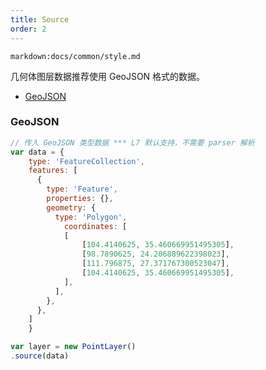 ```yaml
---
title: Source
order: 2
---
```


`markdown:docs/common/style.md`

几何体图层数据推荐使用 GeoJSON 格式的数据。

- [GeoJSON](/zh/docs/api/source/geojson/#point)


### GeoJSON

```js
// 传入 GeoJSON 类型数据 *** L7 默认支持，不需要 parser 解析
var data = {
    type: 'FeatureCollection',
    features: [
      {
        type: 'Feature',
        properties: {},
        geometry: {
          type: 'Polygon',
            coordinates: [
            [
                [104.4140625, 35.460669951495305],
                [98.7890625, 24.206889622398023],
                [111.796875, 27.371767300523047],
                [104.4140625, 35.460669951495305],
            ],
          ],
        },
      },
    ]
    }

var layer = new PointLayer()
.source(data)
```


